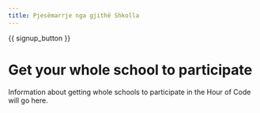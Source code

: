```yaml
---
title: Pjesëmarrje nga gjithë Shkolla
---
```


{{ signup_button }}

# Get your whole school to participate

Information about getting whole schools to participate in the Hour of Code will go here.